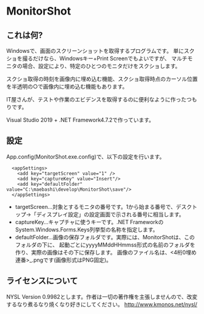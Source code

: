 # MonitorShot
## これは何?
Windowsで、画面のスクリーンショットを取得するプログラムです。
単にスクショを撮るだけなら、Windowsキー+Print Screenでもよいですが、 
マルチモニタの場合、設定により、特定のひとつのモニタだけをスクショします。

スクショ取得の時刻を画像内に埋め込む機能、スクショ取得時点のカーソル位置を半透明の○で画像内に埋め込む機能もあります。

IT屋さんが、テストや作業のエビデンスを取得するのに便利なように作ったつもりです。

Visual Studio 2019 + .NET Framework4.7.2で作っています。

## 設定
App.config(MonitorShot.exe.config)で、以下の設定を行います。
```
  <appSettings>
    <add key="targetScreen" value="1" />
    <add key="captureKey" value="Insert"/>
    <add key="defaultFolder" value="C:\maebashi\develop\MonitorShot\save"/>
  </appSettings>
```
- targetScreen...対象とするモニタの番号です。1から始まる番号で、デスクトップ→「ディスプレイ設定」の設定画面で示される番号に相当します。
- captureKey...キャプチャに使うキーです。.NET FrameworkのSystem.Windows.Forms.Keys列挙型の名称を指定します。
- defaultFolder...画像の保存フォルダです。実際には、MonitorShotは、このフォルダの下に、
  起動ごとにyyyyMMddHHmmss形式の名前のフォルダを作り、実際の画像はその下に保存します。
  画像のファイル名は、<4桁0埋め連番>_<yyyyMMddHHmmss>.pngです(画像形式はPNG固定)。
  

## ライセンスについて
NYSL Version 0.9982とします。作者は一切の著作権を主張しませんので、改変するなり煮るなり焼くなり好きにしてください。
http://www.kmonos.net/nysl/

